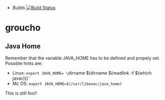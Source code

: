* *Builds* [![Build
Status](https://travis-ci.org/IASI-SAKS/groucho.svg?branch=master)](https://travis-ci.org/IASI-SAKS/groucho)

# groucho

## Java Home
Remember that the variable JAVA_HOME has to be defined and propely set.
Possible hints are:
 * Linux: `export JAVA_HOME= \`dirname $(dirname $(readlink -f $(which javac)))\``
 * Mc OS: `export JAVA_HOME=$(/usr/libexec/java_home)`



This is still foo!!
